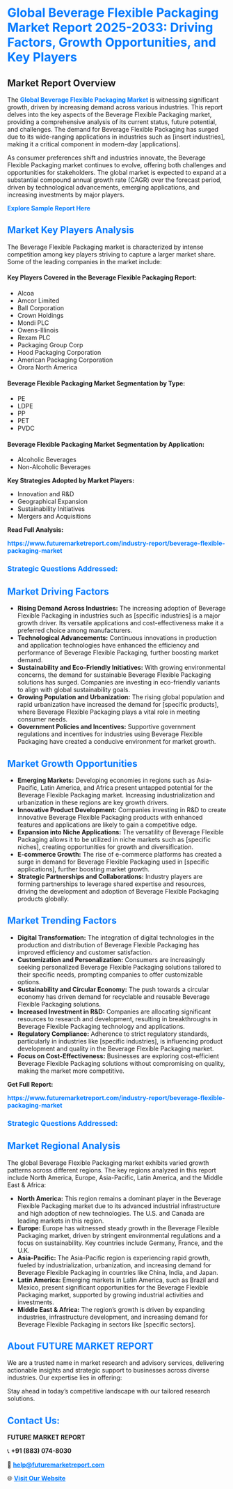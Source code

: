 <h1 style="color: #007BFF;">Global Beverage Flexible Packaging Market Report 2025-2033: Driving Factors, Growth Opportunities, and Key Players</h1>

<section id="overview">
<h2>Market Report Overview</h2>
<p>The <a href="https://www.futuremarketreport.com/industry-report/beverage-flexible-packaging-market" style="color: #007BFF; text-decoration: none;"><strong>Global Beverage Flexible Packaging Market</strong></a> is witnessing significant growth, driven by increasing demand across various industries. This report delves into the key aspects of the Beverage Flexible Packaging market, providing a comprehensive analysis of its current status, future potential, and challenges. The demand for Beverage Flexible Packaging has surged due to its wide-ranging applications in industries such as [insert industries], making it a critical component in modern-day [applications].</p>
<p>As consumer preferences shift and industries innovate, the Beverage Flexible Packaging market continues to evolve, offering both challenges and opportunities for stakeholders. The global market is expected to expand at a substantial compound annual growth rate (CAGR) over the forecast period, driven by technological advancements, emerging applications, and increasing investments by major players.</p>
</section>

<section id="overview">
<p><a href="https://www.futuremarketreport.com/request-sample/reportId=60076" style="color: #007BFF; text-decoration: none;"><strong>Explore Sample Report Here</strong></a></p>
</section>

<section id="key-players">
<h2 style="color: #007BFF;">Market Key Players Analysis</h2>
<p>The Beverage Flexible Packaging market is characterized by intense competition among key players striving to capture a larger market share. Some of the leading companies in the market include:</p>
<h4>Key Players Covered in the Beverage Flexible Packaging Report:</h4>
<ul><li>Alcoa</li><li>Amcor Limited</li><li>Ball Corporation</li><li>Crown Holdings</li><li>Mondi PLC</li><li>Owens-Illinois</li><li>Rexam PLC</li><li>Packaging Group Corp</li><li>Hood Packaging Corporation</li><li>American Packaging Corporation</li><li>Orora North America</li></ul>
<h4>Beverage Flexible Packaging Market Segmentation by Type:</h4>
<ul><li>PE</li><li>LDPE</li><li>PP</li><li>PET</li><li>PVDC</li></ul>

<h4>Beverage Flexible Packaging Market Segmentation by Application:</h4>
<ul><li>Alcoholic Beverages</li><li>Non-Alcoholic Beverages</li></ul>
<p><strong>Key Strategies Adopted by Market Players:</strong></p>
<ul>
<li>Innovation and R&D</li>
<li>Geographical Expansion</li>
<li>Sustainability Initiatives</li>
<li>Mergers and Acquisitions</li>
</ul>
</section>

<section>
<p><strong>Read Full Analysis: </strong></p><a href="https://www.futuremarketreport.com/industry-report/beverage-flexible-packaging-market" style="color: #007BFF; text-decoration: none;"><strong>https://www.futuremarketreport.com/industry-report/beverage-flexible-packaging-market</strong></a>
<h3 style="color: #007BFF;">Strategic Questions Addressed:</h3>
</section>

<section id="driving-factors">
<h2 style="color: #007BFF;">Market Driving Factors</h2>
<ul>
<li><strong>Rising Demand Across Industries:</strong> The increasing adoption of Beverage Flexible Packaging in industries such as [specific industries] is a major growth driver. Its versatile applications and cost-effectiveness make it a preferred choice among manufacturers.</li>
<li><strong>Technological Advancements:</strong> Continuous innovations in production and application technologies have enhanced the efficiency and performance of Beverage Flexible Packaging, further boosting market demand.</li>
<li><strong>Sustainability and Eco-Friendly Initiatives:</strong> With growing environmental concerns, the demand for sustainable Beverage Flexible Packaging solutions has surged. Companies are investing in eco-friendly variants to align with global sustainability goals.</li>
<li><strong>Growing Population and Urbanization:</strong> The rising global population and rapid urbanization have increased the demand for [specific products], where Beverage Flexible Packaging plays a vital role in meeting consumer needs.</li>
<li><strong>Government Policies and Incentives:</strong> Supportive government regulations and incentives for industries using Beverage Flexible Packaging have created a conducive environment for market growth.</li>
</ul>
</section>

<section id="growth-opportunities">
<h2 style="color: #007BFF;">Market Growth Opportunities</h2>
<ul>
<li><strong>Emerging Markets:</strong> Developing economies in regions such as Asia-Pacific, Latin America, and Africa present untapped potential for the Beverage Flexible Packaging market. Increasing industrialization and urbanization in these regions are key growth drivers.</li>
<li><strong>Innovative Product Development:</strong> Companies investing in R&D to create innovative Beverage Flexible Packaging products with enhanced features and applications are likely to gain a competitive edge.</li>
<li><strong>Expansion into Niche Applications:</strong> The versatility of Beverage Flexible Packaging allows it to be utilized in niche markets such as [specific niches], creating opportunities for growth and diversification.</li>
<li><strong>E-commerce Growth:</strong> The rise of e-commerce platforms has created a surge in demand for Beverage Flexible Packaging used in [specific applications], further boosting market growth.</li>
<li><strong>Strategic Partnerships and Collaborations:</strong> Industry players are forming partnerships to leverage shared expertise and resources, driving the development and adoption of Beverage Flexible Packaging products globally.</li>
</ul>
</section>

<section id="trending-factors">
<h2 style="color: #007BFF;">Market Trending Factors</h2>
<ul>
<li><strong>Digital Transformation:</strong> The integration of digital technologies in the production and distribution of Beverage Flexible Packaging has improved efficiency and customer satisfaction.</li>
<li><strong>Customization and Personalization:</strong> Consumers are increasingly seeking personalized Beverage Flexible Packaging solutions tailored to their specific needs, prompting companies to offer customizable options.</li>
<li><strong>Sustainability and Circular Economy:</strong> The push towards a circular economy has driven demand for recyclable and reusable Beverage Flexible Packaging solutions.</li>
<li><strong>Increased Investment in R&D:</strong> Companies are allocating significant resources to research and development, resulting in breakthroughs in Beverage Flexible Packaging technology and applications.</li>
<li><strong>Regulatory Compliance:</strong> Adherence to strict regulatory standards, particularly in industries like [specific industries], is influencing product development and quality in the Beverage Flexible Packaging market.</li>
<li><strong>Focus on Cost-Effectiveness:</strong> Businesses are exploring cost-efficient Beverage Flexible Packaging solutions without compromising on quality, making the market more competitive.</li>
</ul>
</section>

<section>
<p><strong>Get Full Report: </strong></p><a href="https://www.futuremarketreport.com/industry-report/beverage-flexible-packaging-market" style="color: #007BFF; text-decoration: none;"><strong>https://www.futuremarketreport.com/industry-report/beverage-flexible-packaging-market</strong></a>
<h3 style="color: #007BFF;">Strategic Questions Addressed:</h3>
</section>


<section id="regional-analysis">
<h2 style="color: #007BFF;">Market Regional Analysis</h2>
<p>The global Beverage Flexible Packaging market exhibits varied growth patterns across different regions. The key regions analyzed in this report include North America, Europe, Asia-Pacific, Latin America, and the Middle East & Africa:</p>
<ul>
<li><strong>North America:</strong> This region remains a dominant player in the Beverage Flexible Packaging market due to its advanced industrial infrastructure and high adoption of new technologies. The U.S. and Canada are leading markets in this region.</li>
<li><strong>Europe:</strong> Europe has witnessed steady growth in the Beverage Flexible Packaging market, driven by stringent environmental regulations and a focus on sustainability. Key countries include Germany, France, and the U.K.</li>
<li><strong>Asia-Pacific:</strong> The Asia-Pacific region is experiencing rapid growth, fueled by industrialization, urbanization, and increasing demand for Beverage Flexible Packaging in countries like China, India, and Japan.</li>
<li><strong>Latin America:</strong> Emerging markets in Latin America, such as Brazil and Mexico, present significant opportunities for the Beverage Flexible Packaging market, supported by growing industrial activities and investments.</li>
<li><strong>Middle East & Africa:</strong> The region’s growth is driven by expanding industries, infrastructure development, and increasing demand for Beverage Flexible Packaging in sectors like [specific sectors].</li>
</ul>
</section>

<footer>
<h2 style="color: #007BFF;">About FUTURE MARKET REPORT</h2>
<p>We are a trusted name in market research and advisory services, delivering actionable insights and strategic support to businesses across diverse industries. Our expertise lies in offering:</p>

<p>Stay ahead in today’s competitive landscape with our tailored research solutions.</p>

<h2 style="color: #007BFF;">Contact Us:</h2>
<p><strong>FUTURE MARKET REPORT</strong></p>
<p>📞 <strong>+91 (883) 074-8030</strong></p>
<p>📧 <strong><a href="mailto:help@futuremarketreport.com" style="color: #007BFF;">help@futuremarketreport.com</a></strong></p>
<p>🌐 <strong><a href="https://www.futuremarketreport.com/" style="color: #007BFF;">Visit Our Website</a></strong></p>
</footer>